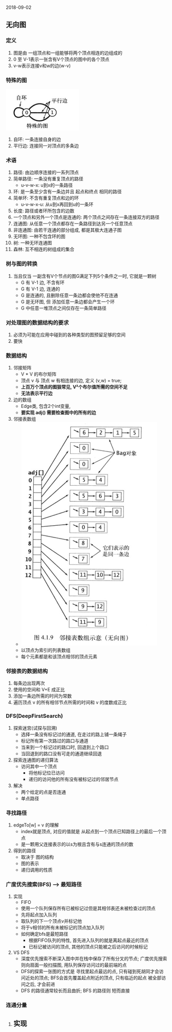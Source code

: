 2018-09-02

## 无向图

### 定义
1. 图是由 一组顶点和一组能够将两个顶点相连的边组成的
2. 0 至 V-1表示一张含有V个顶点的图中的各个顶点
3. v-w表示连接v和w的边(w-v)

### 特殊的图
![](1.jpg)
1. 自环: 一条连接自身的边
2. 平行边: 连接同一对顶点的多条边

### 术语
1. 路径: 由边顺序连接的一系列顶点
2. 简单路径: 一条没有重复顶点的路径
    - u-v-w-x: u到x的一条路径
3. 环: 是一条至少含有一条边并且 起点和终点 相同的路径
4. 简单环: 不含有重复顶点和边的环
    - u-v-w-x-u: 从u到x再回到u的一条环
5. 长度: 路径或者环所包含的边数
6. 一个顶点和另外一个顶点是连通的: 两个顶点之间存在一条连接双方的路径
7. 连通图: 从任意一个顶点都存在一条路径到达另一个任意顶点
8. 非连通图: 由若干连通的部分组成, 都是其极大连通子图
9. 无环图: 一种不包含环的图
10. 树: 一种无环连通图
11. 森林: 互不相连的树组成的集合

### 树与图的转换
1. 当且仅当 一副含有V个节点的图G满足下列5个条件之一时, 它就是一颗树
    - G 有 V-1 边, 不含有环
    - G 有 V-1 边, 连通的
    - G 是连通的, 且删除任意一条边都会使他不在连通
    - G 是无环图, 但 添加任意一条边都会产生一个环
    - G 中任意一堆顶点之间仅存在一条简单路径
    
### 对处理图的数据结构的要求
1. 必须为可能在应用中碰到的各种类型的图预留足够的空间
2. 要快

### 数据结构
1. 邻接矩阵
    - V * V 的布尔矩阵
    - 顶点 v 与 顶点 w 有相连接的边, 定义 (v,w) = true;
    - **上百万个顶点的图狠常见, V²个布尔值所需的空间不足**
    - **无法表示平行边**
2. 边的数组
    - Edge类, 包含2个int变量, 
    - **要实现 adj() 需要检查图中的所有的边**
3. 邻接表数组
    - ![](2.jpg)
    - 以顶点为索引的列表数组
    - 每个元素都是和该顶点相邻的顶点元素

### 邻接表的数据结构
1. 每条边出现两次
2. 使用的空间和 V+E 成正比
3. 添加一条边所需的时间为常数
4. 遍历顶点 v 的所有相邻节点所需的时间和 v 的度数成正比

### DFS(DeepFirstSearch)
1. 探索迷宫(试探与回溯)
    - 选择一条没有标记过的通道, 在走过的路上铺一条绳子
    - 标记所有第一次路过的路口与通道
    - 当来到一个标记过的路口时, 回退到上个路口
    - 当回退到的路口没有可走的通道继续回退
2. 探索连通图的递归算法
    - 访问其中一个顶点
        - 将他标记位已访问
        - 递归的访问他的所有没有被标记过的邻居节点
3. 解决
    - 两个给定的点是否连通
    - 单点路径

### 寻找路径
1. edgeTo[w] = v 的理解
    - index就是顶点, 对应的值就是 从起点到一个顶点已知路径上的最后一个顶点
    - 是一颗用父连接表示的以s为根且含有与s连通的顶点的数
2. 得到的路径
    - 取决于 图的结构
    - 图的表示
    - 递归调用的性质
    
### 广度优先搜索(BFS) --> 最短路径
1. 实现
    - FIFO
    - 使用一个队列保存所有已被标记过但是其相邻表还未被检查过的顶点
    - 先将起点加入队列
    - 取队列的下一个顶点v并标记他
    - 将于v相邻的所有未被标记的顶点加入队列
    - 如何确定bfs是最短路径
        - 根据FIFO队列的特性, 首先进入队列的就是离起点最近的顶点
        - 已标记被访问的顶点, 其他的顶点只能被之后访问的时候标记
2. VS DFS
    - 深度优先搜索不断深入图中并在栈中保存了所有分叉的节点; 广度优先搜索则向扇面一般扫描图, 用队列保存访问过的最前端的点
    - DFS的探索一张图的方式是 寻找里起点最远的点, 只有碰到死胡同才会访问近处的顶点; BFS会首先覆盖起点附近的顶点, 只有临近的起点
    被全部访问之后, 才会前进
    - DFS 的路径通常较长而且曲折; BFS 的路径则 短而直接  
    
### 连通分量
1. 实现
    - 
    